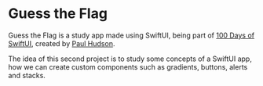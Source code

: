 # Guess the Flag

Guess the Flag is a study app made using SwiftUI, being part of [100 Days of SwiftUI](https://www.hackingwithswift.com/100/swiftui), created by [Paul Hudson](https://twitter.com/twostraws).

The idea of this second project is to study some concepts of a SwiftUI app, how we can create custom components such as gradients, buttons, alerts and stacks.